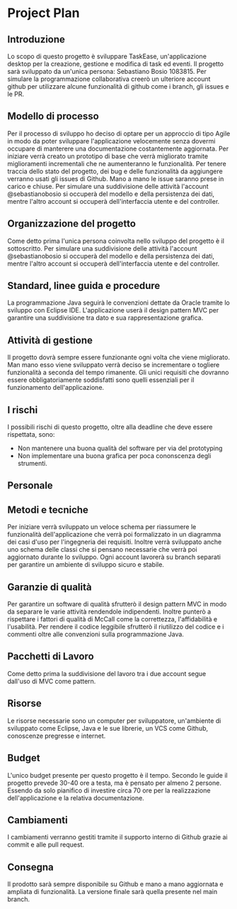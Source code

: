 # Project Plan

## Introduzione
Lo scopo di questo progetto è sviluppare TaskEase, un'applicazione desktop per la creazione, gestione e modifica
di task ed eventi. Il progetto sarà sviluppato da un'unica persona: Sebastiano Bosio 1083815. Per simulare la
programmazione collaborativa creerò un ulteriore account github per utilizzare alcune funzionalità di github come i 
branch, gli issues e le PR. 

## Modello di processo
Per il processo di sviluppo ho deciso di optare per un approccio di tipo Agile in modo da poter sviluppare 
l'applicazione velocemente senza dovermi occupare di manterere una documentazione costantemente aggiornata.
Per iniziare verrà creato un prototipo di base che verrà migliorato tramite miglioramenti incrementali che ne
aumenteranno le funzionalità. 
Per tenere traccia dello stato del progetto, dei bug e delle funzionalità da aggiungere verranno usati gli issues 
di Github. Mano a mano le issue saranno prese in carico e chiuse.
Per simulare una suddivisione delle attività l'account @sebastianobosio si occuperà del modello e della 
persistenza dei dati, mentre l'altro account si occuperà dell'interfaccia utente e del controller.

## Organizzazione del progetto
Come detto prima l'unica persona coinvolta nello sviluppo del progetto è il sottoscritto.
Per simulare una suddivisione delle attività l'account @sebastianobosio si occuperà del modello e della 
persistenza dei dati, mentre l'altro account si occuperà dell'interfaccia utente e del controller. 

## Standard, linee guida e procedure
La programmazione Java seguirà le convenzioni dettate da Oracle tramite lo sviluppo con Eclipse IDE.
L'applicazione userà il design pattern MVC per garantire una suddivisione tra dato e sua rappresentazione grafica.

## Attività di gestione
Il progetto dovrà sempre essere funzionante ogni volta che viene migliorato. Man mano esso viene sviluppato verrà 
deciso se incrementare o togliere funzionalità a seconda del tempo rimanente. Gli unici requisiti che dovranno essere
obbligatoriamente soddisfatti sono quelli essenziali per il funzionamento dell'applicazione.

## I rischi
I possibili rischi di questo progetto, oltre alla deadline che deve essere rispettata, sono:
* Non mantenere una buona qualità del software per via del prototyping
* Non implementare una buona grafica per poca cononscenza degli strumenti.

## Personale

## Metodi e tecniche
Per iniziare verrà sviluppato un veloce schema per riassumere le funzionalità dell'applicazione che verrà poi
formalizzato in un diagramma dei casi d'uso per l'ingegneria dei requisiti. 
Inoltre verrà sviluppato anche uno schema delle classi che si pensano necessarie che verrà poi aggiornato durante lo
sviluppo.
Ogni account lavorerà su branch separati per garantire un ambiente di sviluppo sicuro e stabile. 

## Garanzie di qualità
Per garantire un software di qualità sfrutterò il design pattern MVC in modo da separare le varie attività 
rendendole indipendenti. Inoltre punterò a rispettare i fattori di qualità di McCall come la correttezza, 
l'affidabilità e l'usabilità. Per rendere il codice leggibile sfrutterò il riutilizzo del codice e i commenti
oltre alle convenzioni sulla programmazione Java. 

## Pacchetti di Lavoro
Come detto prima la suddivisione del lavoro tra i due account segue dall'uso di MVC come pattern.

## Risorse
Le risorse necessarie sono un computer per sviluppatore, un'ambiente di sviluppato come Eclipse, Java e le sue
librerie, un VCS come Github, conoscenze pregresse e internet.

## Budget
L'unico budget presente per questo progetto è il tempo. Secondo le guide il progetto prevede 30-40 ore a testa, ma è
pensato per almeno 2 persone. Essendo da solo pianifico di investire circa 70 ore per la realizzazione 
dell'applicazione e la relativa documentazione.

## Cambiamenti
I cambiamenti verranno gestiti tramite il supporto interno di Github grazie ai commit e alle pull request.

## Consegna
Il prodotto sarà sempre disponibile su Github e mano a mano aggiornata e ampliata di funzionalità. La versione
finale sarà quella presente nel main branch.
